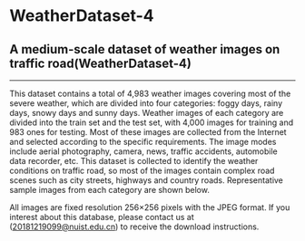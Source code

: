 # WeatherDataset-4
## A medium-scale dataset of weather images on traffic road(WeatherDataset-4) 
---
This dataset contains a total of 4,983 weather images covering most of the severe weather, which are divided into four categories: foggy days, rainy days, snowy days and sunny days. Weather images of each category are divided into the train set and the test set, with 4,000 images for training and 983 ones for testing. Most of these images are collected from the Internet and selected according to the specific requirements. The image modes include aerial photography, camera, news, traffic accidents, automobile data recorder, etc. This dataset is collected to identify the weather conditions on traffic road, so most of the images contain complex road scenes such as city streets, highways and country roads. Representative sample images from each category are shown below.

All images are fixed resolution 256×256 pixels with the JPEG format. 
If you interest about this database, please contact us at (20181219099@nuist.edu.cn) to receive the download instructions.

